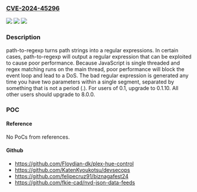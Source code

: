 ### [CVE-2024-45296](https://cve.mitre.org/cgi-bin/cvename.cgi?name=CVE-2024-45296)
![](https://img.shields.io/static/v1?label=Product&message=path-to-regexp&color=blue)
![](https://img.shields.io/static/v1?label=Version&message=%3D%20%3C%200.1.10%20&color=brighgreen)
![](https://img.shields.io/static/v1?label=Vulnerability&message=CWE-1333%3A%20Inefficient%20Regular%20Expression%20Complexity&color=brighgreen)

### Description

path-to-regexp turns path strings into a regular expressions. In certain cases, path-to-regexp will output a regular expression that can be exploited to cause poor performance. Because JavaScript is single threaded and regex matching runs on the main thread, poor performance will block the event loop and lead to a DoS. The bad regular expression is generated any time you have two parameters within a single segment, separated by something that is not a period (.). For users of 0.1, upgrade to 0.1.10. All other users should upgrade to 8.0.0.

### POC

#### Reference
No PoCs from references.

#### Github
- https://github.com/Floydian-dk/plex-hue-control
- https://github.com/KatenKyoukotsu/devsecops
- https://github.com/felipecruz91/biznagafest24
- https://github.com/fkie-cad/nvd-json-data-feeds

